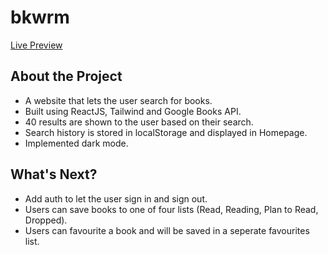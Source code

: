 # bkwrm #

[Live Preview](https://bkwrm-9ka8-r3m6s8vwd-thab09.vercel.app/)


## About the Project ##
* A website that lets the user search for books.
* Built using ReactJS, Tailwind and Google Books API.
* 40 results are shown to the user based on their search.
* Search history is stored in localStorage and displayed in Homepage.
* Implemented dark mode.

## What's Next? ##
* Add auth to let the user sign in and sign out.
* Users can save books to one of four lists (Read, Reading, Plan to Read, Dropped).
* Users can favourite a book and will be saved in a seperate favourites list.

